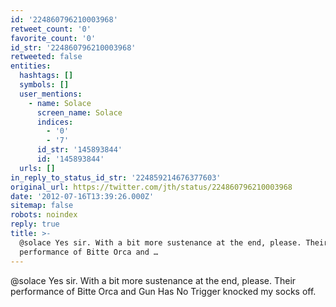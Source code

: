 ```yaml
---
id: '224860796210003968'
retweet_count: '0'
favorite_count: '0'
id_str: '224860796210003968'
retweeted: false
entities:
  hashtags: []
  symbols: []
  user_mentions:
    - name: Solace
      screen_name: Solace
      indices:
        - '0'
        - '7'
      id_str: '145893844'
      id: '145893844'
  urls: []
in_reply_to_status_id_str: '224859214676377603'
original_url: https://twitter.com/jth/status/224860796210003968
date: '2012-07-16T13:39:26.000Z'
sitemap: false
robots: noindex
reply: true
title: >-
  @solace Yes sir. With a bit more sustenance at the end, please. Their
  performance of Bitte Orca and …
---
```


@solace Yes sir. With a bit more sustenance at the end, please. Their performance of Bitte Orca and Gun Has No Trigger knocked my socks off.